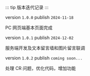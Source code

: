 ::: tip
版本迭代记录
:::

version `1.0.0` publish `2024-11-18`

PC 网页端基本页面完成

version `1.0.1` publish `2024-12-02`

服务端开发及文本留言墙和图片留言联调

version `1.0.2` publish `coming soon...`

处理 CR 问题，优化代码，增加功能